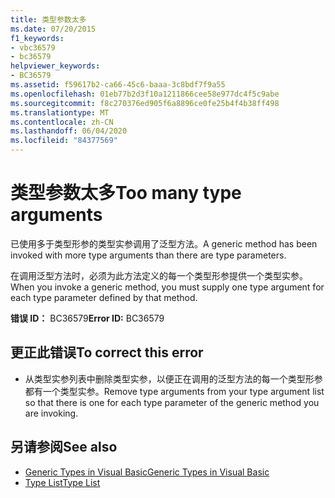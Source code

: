 ```yaml
---
title: 类型参数太多
ms.date: 07/20/2015
f1_keywords:
- vbc36579
- bc36579
helpviewer_keywords:
- BC36579
ms.assetid: f59617b2-ca66-45c6-baaa-3c8bdf7f9a55
ms.openlocfilehash: 01eb77b2d3f10a1211866cee58e977dc4f5c9abe
ms.sourcegitcommit: f8c270376ed905f6a8896ce0fe25b4f4b38ff498
ms.translationtype: MT
ms.contentlocale: zh-CN
ms.lasthandoff: 06/04/2020
ms.locfileid: "84377569"
---
```

# <a name="too-many-type-arguments"></a><span data-ttu-id="9b919-102">类型参数太多</span><span class="sxs-lookup"><span data-stu-id="9b919-102">Too many type arguments</span></span>
<span data-ttu-id="9b919-103">已使用多于类型形参的类型实参调用了泛型方法。</span><span class="sxs-lookup"><span data-stu-id="9b919-103">A generic method has been invoked with more type arguments than there are type parameters.</span></span>  
  
 <span data-ttu-id="9b919-104">在调用泛型方法时，必须为此方法定义的每一个类型形参提供一个类型实参。</span><span class="sxs-lookup"><span data-stu-id="9b919-104">When you invoke a generic method, you must supply one type argument for each type parameter defined by that method.</span></span>  
  
 <span data-ttu-id="9b919-105">**错误 ID：** BC36579</span><span class="sxs-lookup"><span data-stu-id="9b919-105">**Error ID:** BC36579</span></span>  
  
## <a name="to-correct-this-error"></a><span data-ttu-id="9b919-106">更正此错误</span><span class="sxs-lookup"><span data-stu-id="9b919-106">To correct this error</span></span>  
  
- <span data-ttu-id="9b919-107">从类型实参列表中删除类型实参，以便正在调用的泛型方法的每一个类型形参都有一个类型实参。</span><span class="sxs-lookup"><span data-stu-id="9b919-107">Remove type arguments from your type argument list so that there is one for each type parameter of the generic method you are invoking.</span></span>  
  
## <a name="see-also"></a><span data-ttu-id="9b919-108">另请参阅</span><span class="sxs-lookup"><span data-stu-id="9b919-108">See also</span></span>

- [<span data-ttu-id="9b919-109">Generic Types in Visual Basic</span><span class="sxs-lookup"><span data-stu-id="9b919-109">Generic Types in Visual Basic</span></span>](../programming-guide/language-features/data-types/generic-types.md)
- [<span data-ttu-id="9b919-110">Type List</span><span class="sxs-lookup"><span data-stu-id="9b919-110">Type List</span></span>](../language-reference/statements/type-list.md)
